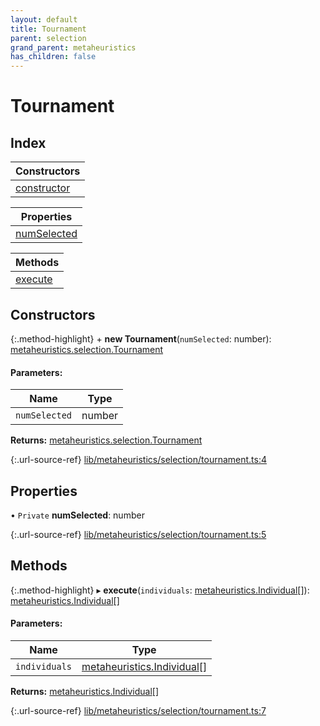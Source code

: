```yaml
---
layout: default
title: Tournament
parent: selection
grand_parent: metaheuristics
has_children: false
---
```


# Tournament

## Index

| Constructors |
|-----------|
| [constructor](#constructor) |

| Properties |
|-----------|
| [numSelected](#numselected) |

| Methods |
|-----------|
| [execute](#execute) |

## Constructors

{:.method-highlight}
\+ **new Tournament**(`numSelected`: number): [metaheuristics.selection.Tournament](../metaheuristics_selection_tournament)

#### Parameters:

Name | Type |
------ | ------ |
`numSelected` | number |

**Returns:** [metaheuristics.selection.Tournament](../metaheuristics_selection_tournament)

{:.url-source-ref}
[lib/metaheuristics/selection/tournament.ts:4](https://github.com/ascentcore/dataspot/blob/f1c4a34/lib/metaheuristics/selection/tournament.ts#L4)

## Properties

• `Private` **numSelected**: number

{:.url-source-ref}
[lib/metaheuristics/selection/tournament.ts:5](https://github.com/ascentcore/dataspot/blob/f1c4a34/lib/metaheuristics/selection/tournament.ts#L5)

## Methods

{:.method-highlight}
▸ **execute**(`individuals`: [metaheuristics.Individual](../metaheuristics_individual)[]): [metaheuristics.Individual](../metaheuristics_individual)[]

#### Parameters:

Name | Type |
------ | ------ |
`individuals` | [metaheuristics.Individual](../metaheuristics_individual)[] |

**Returns:** [metaheuristics.Individual](../metaheuristics_individual)[]

{:.url-source-ref}
[lib/metaheuristics/selection/tournament.ts:7](https://github.com/ascentcore/dataspot/blob/f1c4a34/lib/metaheuristics/selection/tournament.ts#L7)
